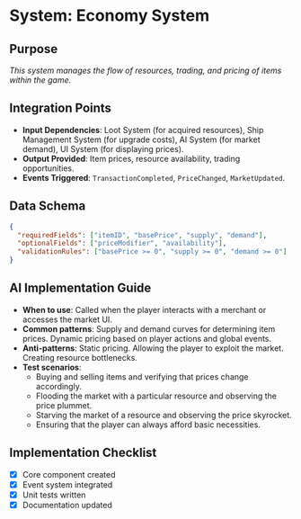 # System: Economy System
## Purpose
*This system manages the flow of resources, trading, and pricing of items within the game.*
## Integration Points
- **Input Dependencies**:  Loot System (for acquired resources), Ship Management System (for upgrade costs), AI System (for market demand), UI System (for displaying prices).
- **Output Provided**:  Item prices, resource availability, trading opportunities.
- **Events Triggered**: `TransactionCompleted`, `PriceChanged`, `MarketUpdated`.
## Data Schema
```json
{
  "requiredFields": ["itemID", "basePrice", "supply", "demand"],
  "optionalFields": ["priceModifier", "availability"],
  "validationRules": ["basePrice >= 0", "supply >= 0", "demand >= 0"]
}
```
## AI Implementation Guide
- **When to use**: Called when the player interacts with a merchant or accesses the market UI.
- **Common patterns**: Supply and demand curves for determining item prices.  Dynamic pricing based on player actions and global events.
- **Anti-patterns**:  Static pricing.  Allowing the player to exploit the market.  Creating resource bottlenecks.
- **Test scenarios**:
    - Buying and selling items and verifying that prices change accordingly.
    - Flooding the market with a particular resource and observing the price plummet.
    - Starving the market of a resource and observing the price skyrocket.
    - Ensuring that the player can always afford basic necessities.
## Implementation Checklist
- [x] Core component created
- [x] Event system integrated
- [x] Unit tests written
- [x] Documentation updated